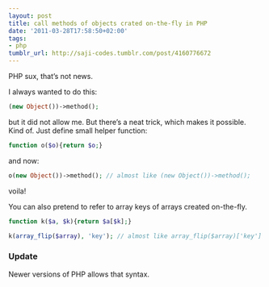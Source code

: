 ```yaml
---
layout: post
title: call methods of objects crated on-the-fly in PHP
date: '2011-03-28T17:58:50+02:00'
tags:
- php
tumblr_url: http://saji-codes.tumblr.com/post/4160776672
---
```

PHP sux, that’s not news.

I always wanted to do this:

```php
(new Object())->method();
```

but it did not allow me. But there’s a neat trick, which makes it possible. Kind of. Just define small helper function:

```php
function o($o){return $o;}
```

and now:

```php
o(new Object())->method(); // almost like (new Object())->method();
```

voila!

You can also pretend to refer to array keys of arrays created on-the-fly.

```php
function k($a, $k){return $a[$k];}
```

```php
k(array_flip($array), 'key'); // almost like array_flip($array)['key']
```

### Update

Newer versions of PHP allows that syntax.
